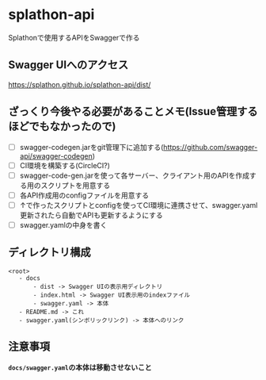 # splathon-api
Splathonで使用するAPIをSwaggerで作る

## Swagger UIへのアクセス
https://splathon.github.io/splathon-api/dist/

## ざっくり今後やる必要があることメモ(Issue管理するほどでもなかったので)
 - [ ] swagger-codegen.jarをgit管理下に追加する(https://github.com/swagger-api/swagger-codegen)
 - [ ] CI環境を構築する(CircleCI?)
 - [ ] swagger-code-gen.jarを使って各サーバー、クライアント用のAPIを作成する用のスクリプトを用意する
 - [ ] 各API作成用のconfigファイルを用意する
 - [ ] ↑で作ったスクリプトとconfigを使ってCI環境に連携させて、swagger.yaml更新されたら自動でAPIも更新するようにする
 - [ ] swagger.yamlの中身を書く

## ディレクトリ構成
```
<root>
   - docs
       - dist -> Swagger UIの表示用ディレクトリ
       - index.html -> Swagger UI表示用のindexファイル
       - swagger.yaml -> 本体
   - README.md -> これ
   - swagger.yaml(シンボリックリンク) -> 本体へのリンク
```

## 注意事項
**`docs/swagger.yaml`の本体は移動させないこと**
